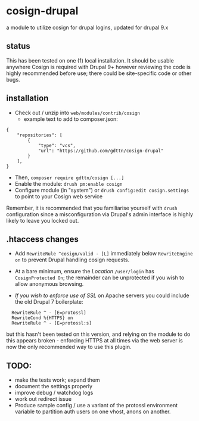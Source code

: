 # cosign-drupal
a module to utilize cosign for drupal logins, updated for drupal 9.x

## status

This has been tested on one (1) local installation.  It should be usable
anywhere Cosign is required with Drupal 9+ however reviewing the code is highly
recommended before use; there could be site-specific code or other bugs.


## installation
   * Check out / unzip into `web/modules/contrib/cosign`
      * example text to add to composer.json:
```
{
    "repositories": [
        {
            "type": "vcs",
            "url": "https://github.com/gdttn/cosign-drupal"
        }
    ],
}
```
   * Then, `composer require gdttn/cosign [...]`
   * Enable the module: `drush pm:enable cosign` 
   * Configure module (in "system") or `drush config:edit cosign.settings` to point to your Cosign web service

Remember, it is recommended that you familiarise yourself with `drush`
configuration since a misconfiguration via Drupal's admin interface is highly
likely to leave you locked out.


## .htaccess changes

   * Add `RewriteRule ^cosign/valid - [L]` immediately below `RewriteEngine on` to prevent Drupal handling cosign requests.
   * At a bare minimum, ensure the _Location_ `/user/login` has
     `CosignProtected On`; the remainder can be unprotected if you wish to
     allow anonymous browsing.

   * _If you wish to enforce use of SSL_ on Apache servers you could include the old Drupal 7 boilerplate:
```
  RewriteRule ^ - [E=protossl]
  RewriteCond %{HTTPS} on
  RewriteRule ^ - [E=protossl:s]
```
   but this hasn't been tested on this version, and relying on the module to do
   this appears broken - enforcing HTTPS at all times via the web server is now
   the only recommended way to use this plugin.


## TODO:
   * make the tests work; expand them
   * document the settings properly
   * improve debug / watchdog logs
   * work out redirect issue
   * Produce sample config / use a variant of the protossl environment variable to partition auth users on one vhost, anons on another.
